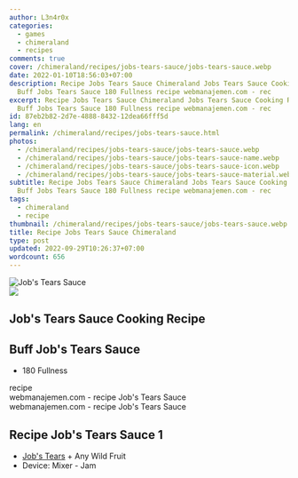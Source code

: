 ```yaml
---
author: L3n4r0x
categories:
  - games
  - chimeraland
  - recipes
comments: true
cover: /chimeraland/recipes/jobs-tears-sauce/jobs-tears-sauce.webp
date: 2022-01-10T18:56:03+07:00
description: Recipe Jobs Tears Sauce Chimeraland Jobs Tears Sauce Cooking Recipe
  Buff Jobs Tears Sauce 180 Fullness recipe webmanajemen.com - rec
excerpt: Recipe Jobs Tears Sauce Chimeraland Jobs Tears Sauce Cooking Recipe
  Buff Jobs Tears Sauce 180 Fullness recipe webmanajemen.com - rec
id: 87eb2b82-2d7e-4888-8432-12dea66fff5d
lang: en
permalink: /chimeraland/recipes/jobs-tears-sauce.html
photos:
  - /chimeraland/recipes/jobs-tears-sauce/jobs-tears-sauce.webp
  - /chimeraland/recipes/jobs-tears-sauce/jobs-tears-sauce-name.webp
  - /chimeraland/recipes/jobs-tears-sauce/jobs-tears-sauce-icon.webp
  - /chimeraland/recipes/jobs-tears-sauce/jobs-tears-sauce-material.webp
subtitle: Recipe Jobs Tears Sauce Chimeraland Jobs Tears Sauce Cooking Recipe
  Buff Jobs Tears Sauce 180 Fullness recipe webmanajemen.com - rec
tags:
  - chimeraland
  - recipe
thumbnail: /chimeraland/recipes/jobs-tears-sauce/jobs-tears-sauce.webp
title: Recipe Jobs Tears Sauce Chimeraland
type: post
updated: 2022-09-29T10:26:37+07:00
wordcount: 656
---
```


<link
  rel="stylesheet"
  href="https://rawcdn.githack.com/dimaslanjaka/Web-Manajemen/870a349/css/bootstrap-5-3-0-alpha3-wrapper.css"
/>
<section id="bootstrap-wrapper">
  <div data-bs-theme="dark">
    <div class="card mb-2">
      <div class="card-body">
        <div class="row g-0">
          <div class="col-sm-4 position-relative mb-2">
            <img
              src="https://www.webmanajemen.com/chimeraland/recipes/jobs-tears-sauce/jobs-tears-sauce-material.webp"
              class="card-img fit-cover w-100 h-100"
              alt="Job&#x27;s Tears Sauce"
              data-fancybox="true"
            />
          </div>
          <div class="col-sm-8 mb-2">
            <div class="card-body">
              <div class="d-flex flex-row align-items-center mb-3">
                <img
                  class="d-inline-block me-2"
                  src="https://www.webmanajemen.com/chimeraland/recipes/jobs-tears-sauce/jobs-tears-sauce-icon.webp"
                  width="auto"
                  height="auto"
                  style="vertical-align: middle"
                />
                <h2 class="fs-5">Job&#x27;s Tears Sauce Cooking Recipe</h2>
              </div>
              <h2 class="card-title fs-5">Buff Job&#x27;s Tears Sauce</h2>
              <div class="card-text">
                <ul>
                  <li>180 Fullness</li>
                </ul>
              </div>
              <span class="badge rounded-pill">recipe</span>
            </div>
            <div class="card-footer text-end text-muted mt-auto">
              webmanajemen.com - recipe Job&#x27;s Tears Sauce
            </div>
          </div>
        </div>
      </div>
      <div class="card-footer text-end text-muted">
        webmanajemen.com - recipe Job&#x27;s Tears Sauce
      </div>
    </div>
    <div class="row mb-2">
      <div class="col-12 col-lg-6 recipe-item mb-2">
        <div class="card">
          <div class="card-body">
            <h2 class="card-title fs-5">Recipe Job&#x27;s Tears Sauce 1</h2>
            <div class="card-text">
              <ul>
                <li>
                  <a
                    class="text-decoration-none text-primary"
                    href="/chimeraland/materials/job&#x27;s-tears.html"
                    >Job&#x27;s Tears</a
                  ><span> + </span>Any Wild Fruit
                </li>
                <li>Device: Mixer - Jam</li>
              </ul>
            </div>
          </div>
        </div>
      </div>
    </div>
  </div>
</section>